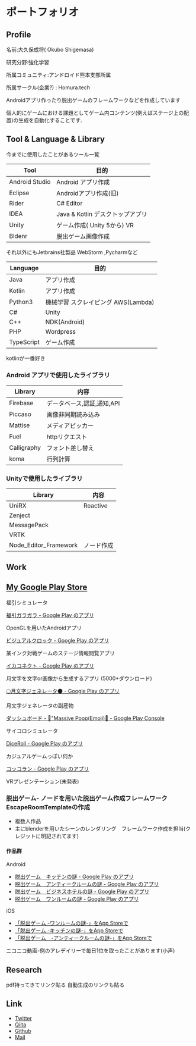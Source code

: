 # ポートフォリオ
## Profile

名前:大久保成将( Okubo Shigemasa)

研究分野:強化学習

所属コミュニティ:アンドロイド熊本支部所属

所属サークル(企業?) : Homura.tech

Androidアプリ作ったり脱出ゲームのフレームワークなどを作成しています

個人的にゲームにおける課題としてゲーム内コンテンツ(例えばステージ上の配置)の生成を自動化することです.

## Tool & Language & Library
今までに使用したことがあるツール一覧

| Tool| 目的|
|-----|-----|
| Android Studio| Android アプリ作成|
| Eclipse | Androidアプリ作成(旧)|
| Rider| C# Editor|
| IDEA | Java & Kotlin デスクトップアプリ|
| Unity | ゲーム作成( Unity 5から) VR|
| Bldenr | 脱出ゲーム画像作成|

それ以外にもJetbrains社製品 WebStorm ,Pycharmなど

| Language| 目的  |
|-----    |-----|
| Java    |アプリ作成 | 
| Kotlin  | アプリ作成 | 
| Python3  | 機械学習 スクレイピング AWS(Lambda) | 
| C#      | Unity |  
| C++ | NDK(Android) | 
| PHP | Wordpress |
| TypeScript | ゲーム作成 | 

kotlinが一番好き

### Android アプリで使用したライブラリ
| Library| 内容  |
|-----    |-----|
| Firebase|データベース,認証,通知,API | 
| Piccaso | 画像非同期読み込み|
| Mattise | メディアピッカー|
| Fuel | httpリクエスト|
| Calligraphy| フォント差し替え|
| koma | 行列計算|


### Unityで使用したライブラリ
| Library| 内容  |
|-----    |-----|
| UniRX |  Reactive|
| Zenject ||
| MessagePack | |
| VRTK | |
|Node_Editor_Framework|ノード作成|



## Work
 [My Google Play Store](https://play.google.com/store/apps/developer?id=UsaOS.dev)
 ---
 
 福引シミュレータ 
 
[福引ガラガラ \- Google Play のアプリ](https://play.google.com/store/apps/details?id=com.os.fukubiki)

OpenGLを用いたAndroidアプリ

[ビジュアルクロック \- Google Play のアプリ](https://play.google.com/store/apps/details?id=com.app.os.visualclock)

某インク対戦ゲームのステージ情報閲覧アプリ

[イカコネクト \- Google Play のアプリ](https://play.google.com/store/apps/details?id=tech.homura.splatoon2)

月文字を文字or画像から生成するアプリ (5000+ダウンロード)

[🌕月文字ジェネレータ🌑 \- Google Play のアプリ](https://play.google.com/store/apps/details?id=homura.tech.luanagenerator)

月文字ジェネレータの副産物

[ダッシュボード \- 💩"Massive Poop\(Emoji\)🚽 \- Google Play Console](https://play.google.com/apps/publish/?account=6712106957924985223#AppDashboardPlace:p=tech.homura.massivepoo&appid=4973491633390399703)

サイコロシミュレータ

[DiceRoll \- Google Play のアプリ](https://play.google.com/store/apps/details?id=tech.homura.diceroll)

カジュアルゲームっぽい何か

[コッコラン \- Google Play のアプリ](https://play.google.com/store/apps/details?id=com.homura.chickenrun)

VRプレゼンテーション(未発表)



### 脱出ゲーム- ノードを用いた脱出ゲーム作成フレームワークEscapeRoomTemplateの作成
 
* 複数人作品 
* 主にblenderを用いたシーンのレンダリング　フレームワーク作成を担当(クレジットに明記されてます)


#### 作品群

 Android 
 
* [脱出ゲーム　キッチンの謎 \- Google Play のアプリ](https://play.google.com/store/apps/details?id=tech.homura.escape_kitchen)
* [脱出ゲーム　アンティークルームの謎 \- Google Play のアプリ](https://play.google.com/store/apps/details?id=tech.homura.escape_europeanroom)
* [脱出ゲーム　ビジネスホテルの謎 \- Google Play のアプリ](https://play.google.com/store/apps/details?id=tech.homura.escape_hotel)
* [脱出ゲーム　ワンルームの謎 \- Google Play のアプリ](https://play.google.com/store/apps/details?id=tech.homura.escape_oneroom)

iOS

 * [‎「脱出ゲーム \-ワンルームの謎\-」をApp Storeで](https://itunes.apple.com/jp/app//id1410037838)
 * [‎「脱出ゲーム \-キッチンの謎\-」をApp Storeで](https://itunes.apple.com/jp/app//id1435888487?mt=8)
 * [‎「脱出ゲーム　\-アンティークルームの謎\-」をApp Storeで](https://itunes.apple.com/jp/app//id1443984065)
 


 
 
 ニコニコ動画-例のアレデイリーで毎日1位を取ったことがあります(小声) 
 
## Research
pdf持ってきてリンク貼る
自動生成のリンクも貼る
## Link

* [Twitter](https://twitter.com/Alt_Shift_N)
* [Qiita](https://qiita.com/Alt_Shift_N)
* [Github](https://github.com/OhkuboSGMS)
* [Mail](mailto:ginger.os777146th@gmail.com)
